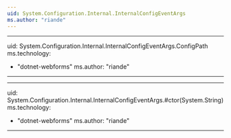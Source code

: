 ```yaml
---
uid: System.Configuration.Internal.InternalConfigEventArgs
ms.author: "riande"
---
```


---
uid: System.Configuration.Internal.InternalConfigEventArgs.ConfigPath
ms.technology: 
  - "dotnet-webforms"
ms.author: "riande"
---

---
uid: System.Configuration.Internal.InternalConfigEventArgs.#ctor(System.String)
ms.technology: 
  - "dotnet-webforms"
ms.author: "riande"
---
